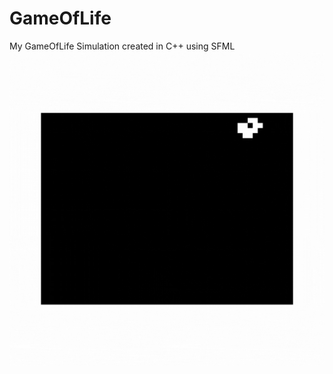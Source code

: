 # GameOfLife
My GameOfLife Simulation created in C++ using SFML
<img src="project_display/GameOfLife_GIF.gif">
